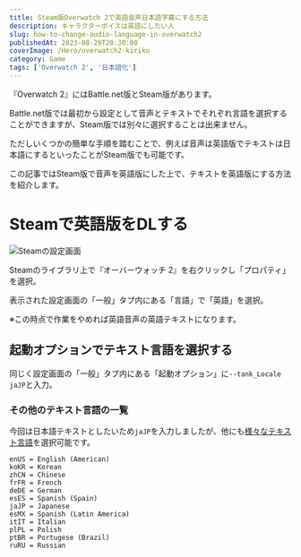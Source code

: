 ```yaml
---
title: Steam版Overwatch 2で英語音声日本語字幕にする方法
description: キャラクターボイスは英語にしたい人
slug: how-to-change-audio-language-in-overwatch2
publishedAt: 2023-08-29T20:30:00
coverImage: /Hero/overwatch2-kiriko
category: Game
tags: ['Overwatch 2', '日本語化']
---
```


『Overwatch 2』にはBattle.net版とSteam版があります。

Battle.net版では最初から設定として音声とテキストでそれぞれ言語を選択することができますが、Steam版では別々に選択することは出来ません。

ただしいくつかの簡単な手順を踏むことで、例えば音声は英語版でテキストは日本語にするといったことがSteam版でも可能です。

この記事ではSteam版で音声を英語版にした上で、テキストを英語版にする方法を紹介します。

# Steamで英語版をDLする

![Steamの設定画面](/Tech/ow2-change-language)

Steamのライブラリ上で『オーバーウォッチ 2』を右クリックし「プロパティ」を選択。

表示された設定画面の「一般」タブ内にある「言語」で「英語」を選択。

※この時点で作業をやめれば英語音声の英語テキストになります。

## 起動オプションでテキスト言語を選択する

同じく設定画面の「一般」タブ内にある「起動オプション」に`--tank_Locale jaJP`と入力。

### その他のテキスト言語の一覧

今回は日本語テキストとしたいため`jaJP`を入力しましたが、他にも[様々なテキスト言語](https://us.forums.blizzard.com/en/overwatch/t/change-textvoice-language-on-steam/838254/13)を選択可能です。

```text
enUS = English (American)
koKR = Korean
zhCN = Chinese
frFR = French
deDE = German
esES = Spanish (Spain)
jaJP = Japanese
esMX = Spanish (Latin America)
itIT = Italian
plPL = Polish
ptBR = Portugese (Brazil)
ruRU = Russian
```
